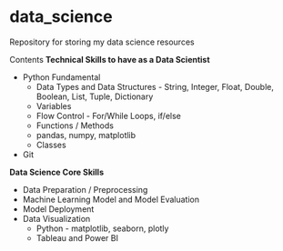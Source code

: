 # data_science
Repository for storing my data science resources

Contents
**Technical Skills to have as a Data Scientist**
- Python Fundamental
    - Data Types and Data Structures - String, Integer, Float, Double, Boolean, List, Tuple, Dictionary
    - Variables
    - Flow Control - For/While Loops, if/else
    - Functions / Methods
    - pandas, numpy, matplotlib
    - Classes
- Git

**Data Science Core Skills**

- Data Preparation / Preprocessing
- Machine Learning Model and Model Evaluation
- Model Deployment
- Data Visualization
    - Python - matplotlib, seaborn, plotly
    - Tableau and Power BI
